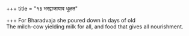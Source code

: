 +++
title = "१३ भरद्वाजायाव धुक्षत"

+++
For Bharadvaja she poured down in days of old  
     The milch-cow yielding milk for all, and food that gives all nourishment.